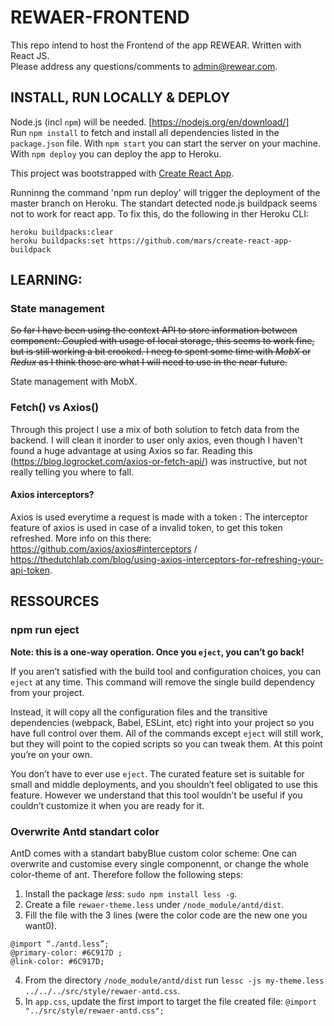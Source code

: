 # REWAER-FRONTEND

This repo intend to host the Frontend of the app REWEAR. Written with React JS. </br>
Please address any questions/comments to admin@rewear.com.

## INSTALL, RUN LOCALLY & DEPLOY

Node.js (incl `npm`) will be needed. [https://nodejs.org/en/download/]</br>
Run `npm install` to fetch and install all dependencies listed in the `package.json` file.
With `npm start` you can start the server on your machine. With `npm deploy` you can deploy the app to Heroku.

This project was bootstrapped with [Create React App](https://github.com/facebook/create-react-app).

Runninng the command 'npm run deploy' will trigger the deployment of the master branch on Heroku. The standart detected node.js buildpack seems not to work for react app. To fix this, do the following in ther Heroku CLI:

```
heroku buildpacks:clear
heroku buildpacks:set https://github.com/mars/create-react-app-buildpack
```

## LEARNING:

### State management

~~So far I have been using the context API to store information between component: Coupled with usage of local storage, this seems to work fine, but is still working a bit crooked. I neeg to spent some time with _MobX_ or _Redux_ as I think those are what I will need to use in the near future.~~

State management with MobX.

### Fetch() vs Axios()

Through this project I use a mix of both solution to fetch data from the backend. I will clean it inorder to user only axios, even though I haven't found a huge advantage at using Axios so far. Reading this (https://blog.logrocket.com/axios-or-fetch-api/) was instructive, but not really telling you where to fall.

#### Axios interceptors?

Axios is used everytime a request is made with a token : The interceptor feature of axios is used in case of a invalid token, to get this token refreshed. More info on this there: https://github.com/axios/axios#interceptors / https://thedutchlab.com/blog/using-axios-interceptors-for-refreshing-your-api-token.

## RESSOURCES

### npm run eject

**Note: this is a one-way operation. Once you `eject`, you can’t go back!**

If you aren’t satisfied with the build tool and configuration choices, you can `eject` at any time. This command will remove the single build dependency from your project.

Instead, it will copy all the configuration files and the transitive dependencies (webpack, Babel, ESLint, etc) right into your project so you have full control over them. All of the commands except `eject` will still work, but they will point to the copied scripts so you can tweak them. At this point you’re on your own.

You don’t have to ever use `eject`. The curated feature set is suitable for small and middle deployments, and you shouldn’t feel obligated to use this feature. However we understand that this tool wouldn’t be useful if you couldn’t customize it when you are ready for it.

### Overwrite Antd standart color

AntD comes with a standart babyBlue custom color scheme: One can overwrite and customise every single componennt, or change the whole color-theme of ant. Therefore follow the following steps:

1. Install the package _less_: `sudo npm install less -g`.
2. Create a file `rewaer-theme.less` under `/node_module/antd/dist`.
3. Fill the file with the 3 lines (were the color code are the new one you want0).

```
@import “./antd.less”;
@primary-color: #6C917D ;
@link-color: #6C917D;
```

4. From the directory `/node_module/antd/dist` run `lessc -js my-theme.less ../../../src/style/rewaer-antd.css`.
5. In `app.css`, update the first import to target the file created file: `@import "../src/style/rewaer-antd.css";`
